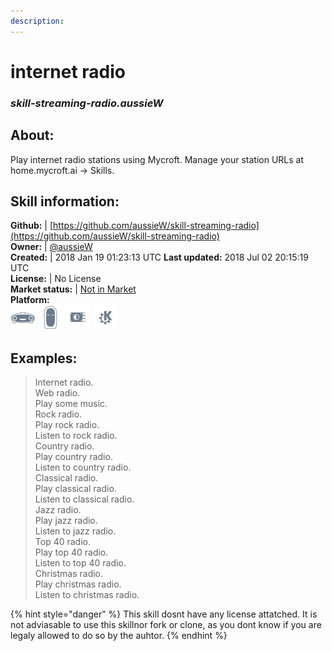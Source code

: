 ```yaml
---  
description:   
---  
```

# internet radio  
### _skill-streaming-radio.aussieW_  
## About:  
Play internet radio stations using Mycroft.
Manage your station URLs at home.mycroft.ai -> Skills.

## Skill information:  
**Github:** | [https://github.com/aussieW/skill-streaming-radio](https://github.com/aussieW/skill-streaming-radio)  
**Owner:** | [@aussieW](https://github.com/aussieW)  
**Created:** | 2018 Jan 19 01:23:13 UTC  **Last updated:** 2018 Jul 02 20:15:19 UTC  
**License:** | No License  
**Market status:** | [Not in Market](https://market.mycroft.ai/skill/)  
**Platform:**  
 ![](../.gitbook/assets/mark-1-icon.png)  ![](../.gitbook/assets/mark-2-icon.png)  ![](../.gitbook/assets/picroft-icon.png)  ![](../.gitbook/assets/kde.png)   
## Examples:  
> Internet radio.  
> Web radio.  
> Play some music.  
> Rock radio.  
> Play rock radio.  
> Listen to rock radio.  
> Country radio.  
> Play country radio.  
> Listen to country radio.  
> Classical radio.  
> Play classical radio.  
> Listen to classical radio.  
> Jazz radio.  
> Play jazz radio.  
> Listen to jazz radio.  
> Top 40 radio.  
> Play top 40 radio.  
> Listen to top 40 radio.  
> Christmas radio.  
> Play christmas radio.  
> Listen to christmas radio.  
  
{% hint style="danger" %}
This skill dosnt have any license attatched. It is not adviasable to use this skillnor fork or clone, as you dont know if you are legaly allowed to do so by the auhtor.
{% endhint %}
